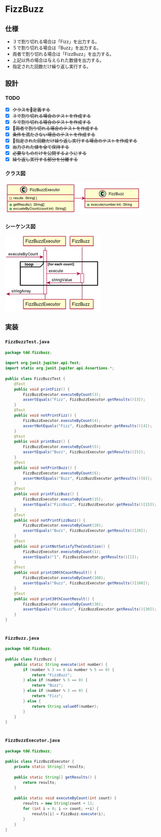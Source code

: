   
  
# FizzBuzz
  
## 仕様
  
+ ３で割り切れる場合は「Fizz」を出力する。
+ ５で割り切れる場合は「Buzz」を出力する。
+ 両者で割り切れる場合は「FizzBuzz」を出力する。
+ 上記以外の場合は与えられた数値を出力する。
+ 指定された回数だけ繰り返し実行する。
  
## 設計
  
### TODO
  
+ [x] ~~クラスを定義する~~
+ [x] ~~３で割り切れる場合のテストを作成する~~
+ [x] ~~５で割り切れる場合のテストを作成する~~
+ [x] ~~両者で割り切れる場合のテストを作成する~~
+ [x] ~~条件を満たさない場合のテストを作成する~~
+ [x] ~~指定された回数だけ繰り返し実行する場合のテストを作成する~~
+ [x] ~~出力された値を全て保持する~~
+ [x] ~~必要なものだけを公開するようにする~~
+ [x] ~~繰り返し実行する部分を分離する~~
  
### クラス図
  

![](./assets/e8d064149b1f1533be1aa0a12f272e560.png?0.19264454263325437)  
### シーケンス図
  

![](./assets/e8d064149b1f1533be1aa0a12f272e561.png?0.31856369242089455)  
  
## 実装
  
  
### `FizzBuzzTest.java`
  
```java
package tdd.fizzbuzz;
  
import org.junit.jupiter.api.Test;
import static org.junit.jupiter.api.Assertions.*;
  
public class FizzBuzzTest {
    @Test
    public void printFizz() {
        FizzBuzzExecutor.executeByCount(3);
        assertEquals("Fizz", FizzBuzzExecutor.getResults()[3]);
    }
    @Test
    public void notPrintFizz() {
        FizzBuzzExecutor.executeByCount(4);
        assertNotEquals("Fizz", FizzBuzzExecutor.getResults()[4]);
    }
    @Test
    public void printBuzz() {
        FizzBuzzExecutor.executeByCount(5);
        assertEquals("Buzz", FizzBuzzExecutor.getResults()[5]);
    }
    @Test
    public void notPrintBuzz() {
        FizzBuzzExecutor.executeByCount(6);
        assertNotEquals("Buzz", FizzBuzzExecutor.getResults()[6]);
    }
    @Test
    public void printFizzBuzz() {
        FizzBuzzExecutor.executeByCount(15);
        assertEquals("FizzBuzz", FizzBuzzExecutor.getResults()[15]);
    }
    @Test
    public void notPrintFizzBuzz() {
        FizzBuzzExecutor.executeByCount(20);
        assertEquals("Buzz", FizzBuzzExecutor.getResults()[20]);
    }
    @Test
    public void printNotSatisfyTheCondition() {
        FizzBuzzExecutor.executeByCount(1);
        assertEquals("1", FizzBuzzExecutor.getResults()[1]);
    }
    @Test
    public void print100thCountResult() {
        FizzBuzzExecutor.executeByCount(100);
        assertEquals("Buzz", FizzBuzzExecutor.getResults()[100]);
    }
    @Test
    public void print30thCountResult() {
        FizzBuzzExecutor.executeByCount(30);
        assertEquals("FizzBuzz", FizzBuzzExecutor.getResults()[30]);
    }
}
  
```  
### `FizzBuzz.java`
  
```java
package tdd.fizzbuzz;
  
public class FizzBuzz {
    public static String execute(int number) {
        if (number % 3 == 0 && number % 5 == 0) {
            return "FizzBuzz";
        } else if (number % 5 == 0) {
            return "Buzz";
        } else if (number % 3 == 0) {
            return "Fizz";
        } else {
            return String.valueOf(number);
        }
    }
}
  
```  
### `FizzBuzzExecutor.java`
  
```java
package tdd.fizzbuzz;
  
public class FizzBuzzExecutor {
    private static String[] results;
  
    public static String[] getResults() {
        return results;
    }
  
    public static void executeByCount(int count) {
        results = new String[count + 1];
        for (int i = 0; i <= count; ++i) {
            results[i] = FizzBuzz.execute(i);
        }
    }
}
  
```  
  
  
  